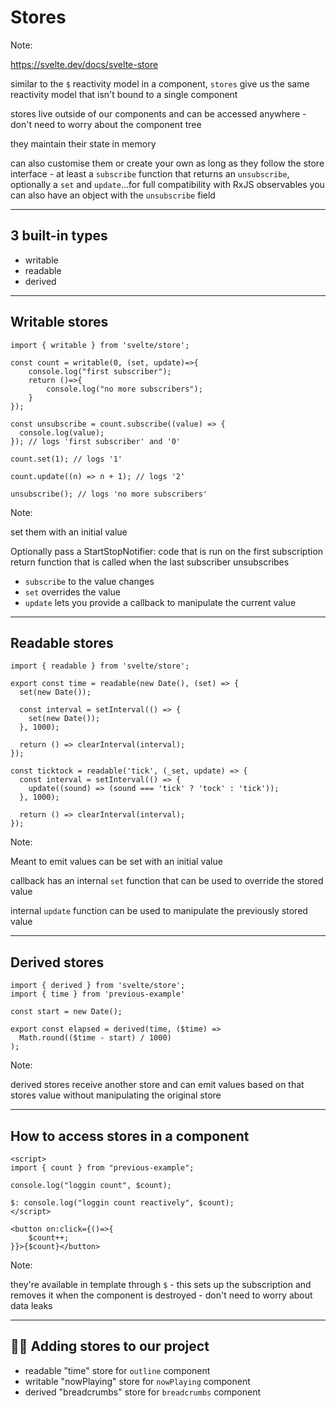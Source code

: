 # Stores

Note:

https://svelte.dev/docs/svelte-store

similar to the `$` reactivity model in a component, `stores` give us the same reactivity model that isn't bound to a single component

stores live outside of our components and can be accessed anywhere - don't need to worry about the component tree

they maintain their state in memory

can also customise them or create your own as long as they follow the store interface - at least a `subscribe` function that returns an `unsubscribe`, optionally a `set` and `update`...for full compatibility with RxJS observables you can also have an object with the `unsubscribe` field

---

## 3 built-in types

- writable
- readable
- derived

---

## Writable stores

```svelte
import { writable } from 'svelte/store';

const count = writable(0, (set, update)=>{
	console.log("first subscriber");
	return ()=>{
		console.log("no more subscribers");
	}
});

const unsubscribe = count.subscribe((value) => {
  console.log(value);
}); // logs 'first subscriber' and '0'

count.set(1); // logs '1'

count.update((n) => n + 1); // logs '2'

unsubscribe(); // logs 'no more subscribers'
```

Note:

set them with an initial value

Optionally pass a StartStopNotifier:
code that is run on the first subscription
return function that is called when the last subscriber unsubscribes

- `subscribe` to the value changes
- `set` overrides the value
- `update` lets you provide a callback to manipulate the current value

---

## Readable stores

```svelte
import { readable } from 'svelte/store';

export const time = readable(new Date(), (set) => {
  set(new Date());

  const interval = setInterval(() => {
    set(new Date());
  }, 1000);

  return () => clearInterval(interval);
});

const ticktock = readable('tick', (_set, update) => {
  const interval = setInterval(() => {
    update((sound) => (sound === 'tick' ? 'tock' : 'tick'));
  }, 1000);

  return () => clearInterval(interval);
});
```

Note:

Meant to emit values
can be set with an initial value

callback has an internal `set` function that can be used to override the stored value

internal `update` function can be used to manipulate the previously stored value

---

## Derived stores

```svelte
import { derived } from 'svelte/store';
import { time } from 'previous-example'

const start = new Date();

export const elapsed = derived(time, ($time) =>
  Math.round(($time - start) / 1000)
);
```

Note:

derived stores receive another store and can emit values based on that stores value without manipulating the original store

---

## How to access stores in a component

```svelte
<script>
import { count } from "previous-example";

console.log("loggin count", $count);

$: console.log("loggin count reactively", $count);
</script>

<button on:click={()=>{
	$count++;
}}>{$count}</button>
```

Note:

they're available in template through `$` - this sets up the subscription and removes it when the component is destroyed - don't need to worry about data leaks

---

## 🧑‍💻 Adding stores to our project

- readable "time" store for `outline` component
- writable "nowPlaying" store for `nowPlaying` component
- derived "breadcrumbs" store for `breadcrumbs` component
